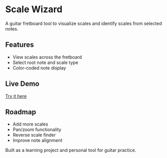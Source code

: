 # Scale Wizard

A guitar fretboard tool to visualize scales and identify scales from selected notes.

## Features
- View scales across the fretboard
- Select root note and scale type
- Color-coded note display

## Live Demo
[Try it here](https://yourusername.github.io/Scale-Wizard)

## Roadmap
- Add more scales
- Pan/zoom functionality
- Reverse scale finder
- Improve note alignment

Built as a learning project and personal tool for guitar practice.
